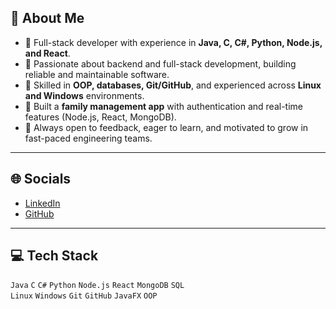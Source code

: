 ## 💫 About Me

- 🔭 Full-stack developer with experience in **Java, C, C#, Python, Node.js, and React**.  
- 👯 Passionate about backend and full-stack development, building reliable and maintainable software.  
- 🤝 Skilled in **OOP, databases, Git/GitHub**, and experienced across **Linux and Windows** environments.  
- 🌱 Built a **family management app** with authentication and real-time features (Node.js, React, MongoDB).  
- 💬 Always open to feedback, eager to learn, and motivated to grow in fast-paced engineering teams.  

---

## 🌐 Socials
- [LinkedIn](https://www.linkedin.com/in/dvirhp/)  
- [GitHub](https://github.com/dvirhp)  

---

## 💻 Tech Stack
`Java` `C` `C#` `Python` `Node.js` `React` `MongoDB` `SQL`  
`Linux` `Windows` `Git` `GitHub` `JavaFX` `OOP`
